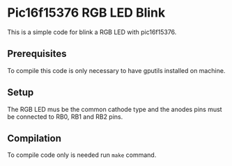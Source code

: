 # Pic16f15376 RGB LED Blink
This is a simple code for blink a RGB LED with pic16f15376.

## Prerequisites
To compile this code is only necessary to have gputils installed on machine.

## Setup
The RGB LED mus be the common cathode type and the anodes pins must be connected to RB0, RB1 and RB2 pins.

## Compilation
To compile code only is needed run `make` command.
